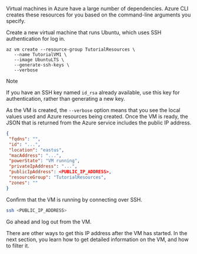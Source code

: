 Virtual machines in Azure have a large number of dependencies. Azure CLI creates these resources for you based on the command-line arguments you specify.

Create a new virtual machine that runs Ubuntu, which uses SSH authentication for log in.

   ```azurecli
   az vm create --resource-group TutorialResources \
      --name TutorialVM1 \
      --image UbuntuLTS \
      --generate-ssh-keys \
      --verbose 
   ```
   > [!NOTE]
   > If you have an SSH key named `id_rsa` already available, use this key for authentication, rather than generating a new key.

As the VM is created, the `--verbose` option means that you see the local values used and Azure resources being created. Once the VM is ready, the JSON that is returned from the Azure service includes the public IP address.

   ```json
   {
    "fqdns": "",
    "id": "...",
    "location": "eastus",
    "macAddress": "...",
    "powerState": "VM running",
    "privateIpAddress": "...",
    "publicIpAddress": <PUBLIC_IP_ADDRESS>,
    "resourceGroup": "TutorialResources",
    "zones": ""
   }
   ```

Confirm that the VM is running by connecting over SSH.

   ```bash
   ssh <PUBLIC_IP_ADDRESS>
   ```

Go ahead and log out from the VM.

There are other ways to get this IP address after the VM has started. In the next section, you learn how to get detailed information on the VM, and how to filter it.
